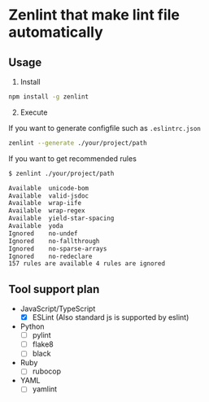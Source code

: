 # Zenlint that make lint file automatically
 
## Usage

1. Install

```sh
npm install -g zenlint
```

2. Execute

If you want to generate configfile such as `.eslintrc.json`
```sh
zenlint --generate ./your/project/path
```

If you want to get recommended rules

```sh
$ zenlint ./your/project/path

Available  unicode-bom
Available  valid-jsdoc
Available  wrap-iife
Available  wrap-regex
Available  yield-star-spacing
Available  yoda
Ignored    no-undef
Ignored    no-fallthrough
Ignored    no-sparse-arrays
Ignored    no-redeclare
157 rules are available 4 rules are ignored 
```


## Tool support plan
* JavaScript/TypeScript
    * [x] ESLint (Also standard js is supported by eslint)
* Python
    * [ ] pylint
    * [ ] flake8
    * [ ] black
* Ruby
    * [ ] rubocop
* YAML
    * [ ] yamlint